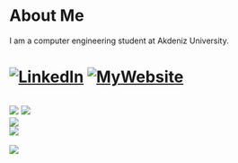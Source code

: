 # About Me
I am a computer engineering student at Akdeniz University. 
# [![LinkedIn](https://img.shields.io/badge/LinkedIn-%230077B5.svg?logo=linkedin&logoColor=white)](https://linkedin.com/in/https://www.linkedin.com/in/efekurucay24/) [![MyWebsite](https://img.shields.io/badge/Visit%20My%20Website-1C1C1C)](https://www.efekurucay.com/)

![](https://github-readme-stats.vercel.app/api?username=efekurucay&theme=dark&hide_border=true&include_all_commits=true&count_private=false)
![](https://github-readme-stats.vercel.app/api/top-langs/?username=efekurucay&theme=dark&hide_border=true&include_all_commits=true&count_private=false&layout=compact)<br/>
![](https://github-readme-streak-stats.herokuapp.com/?user=efekurucay&theme=dark&hide_border=true)<br/>
![](https://quotes-github-readme.vercel.app/api?type=horizontal&theme=light)
---
[![](https://visitcount.itsvg.in/api?id=efekurucay&icon=0&color=12)](https://visitcount.itsvg.in)

<!-- Proudly created with GPRM ( https://gprm.itsvg.in ) -->
